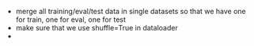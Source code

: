 - merge all training/eval/test data in single datasets so that we have one for train, one for eval, one for test
- make sure that we use shuffle=True in dataloader
- 